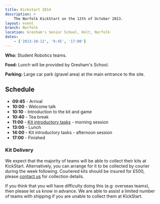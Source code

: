 ```yaml
---
title: Kickstart 2014
description: >
    The Norfolk KickStart on the 12th of October 2013.
layout: event
branch: Norfolk
location: Gresham's Senior School, Holt, Norfolk
dates:
    - ['2013-10-12', '9:45', '17:00']
---
```


**Who:** Student Robotics teams.

**Food:** Lunch will be provided by Gresham's School.

**Parking:** Large car park (gravel area) at the main entrance to the site.

Schedule
--------

 * **09:45** - Arrival
 * **10:00** - Welcome talk
 * **10:10** - Introduction to the kit and game
 * **10:40** - Tea break
 * **11:00** - [Kit introductory tasks](/resources/2014/SRKickstartTasks.pdf) - morning session
 * **13:00** - Lunch
 * **14:00** - Kit introductory tasks - afternoon session
 * **17:00** - Finished

### Kit Delivery

We expect that the majority of teams will be able to collect their kits
at KickStart. Alternatively, you can arrange for it to be collected by
courier during the week following. Couriered kits should be insured for
£500, please [contact us](mailto:info@studentrobotics.org) for collection
details.

If you think that you will have difficulty doing this (e.g: overseas teams),
then please let us know in advance. We are able to assist a limited number
of teams with shipping if you are unable to collect them at KickStart.
